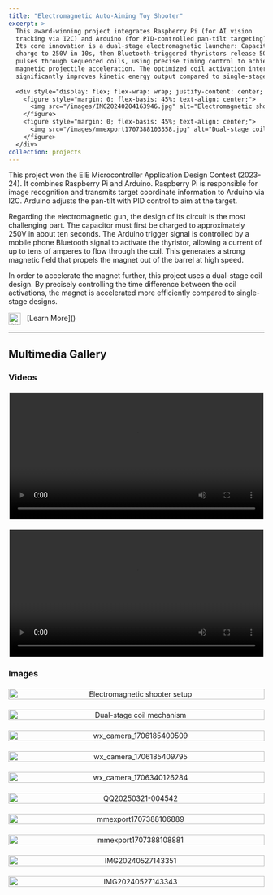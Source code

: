```yaml
---
title: "Electromagnetic Auto-Aiming Toy Shooter"
excerpt: >
  This award-winning project integrates Raspberry Pi (for AI vision 
  tracking via I2C) and Arduino (for PID-controlled pan-tilt targeting). 
  Its core innovation is a dual-stage electromagnetic launcher: Capacitors 
  charge to 250V in 10s, then Bluetooth-triggered thyristors release 50A+ 
  pulses through sequenced coils, using precise timing control to achieve 
  magnetic projectile acceleration. The optimized coil activation interval 
  significantly improves kinetic energy output compared to single-stage designs.
  
  <div style="display: flex; flex-wrap: wrap; justify-content: center; gap: 20px; margin-top: 10px;">
    <figure style="margin: 0; flex-basis: 45%; text-align: center;">
      <img src="/images/IMG20240204163946.jpg" alt="Electromagnetic shooter setup" style="width: 100%; height: auto;">
    </figure>
    <figure style="margin: 0; flex-basis: 45%; text-align: center;">
      <img src="/images/mmexport1707388103358.jpg" alt="Dual-stage coil mechanism" style="width: 100%; height: auto;">
    </figure>
  </div>
collection: projects
---
```


This project won the EIE Microcontroller Application Design Contest (2023-24). It combines Raspberry Pi and Arduino. Raspberry Pi is responsible for image recognition and transmits target coordinate information to Arduino via I2C. Arduino adjusts the pan-tilt with PID control to aim at the target.

Regarding the electromagnetic gun, the design of its circuit is the most challenging part. The capacitor must first be charged to approximately 250V in about ten seconds. The Arduino trigger signal is controlled by a mobile phone Bluetooth signal to activate the thyristor, allowing a current of up to tens of amperes to flow through the coil. This generates a strong magnetic field that propels the magnet out of the barrel at high speed.

In order to accelerate the magnet further, this project uses a dual-stage coil design. By precisely controlling the time difference between the coil activations, the magnet is accelerated more efficiently compared to single-stage designs.

<img src="https://github.githubassets.com/images/modules/logos_page/GitHub-Mark.png" alt="GitHub" style="width:24px; vertical-align:middle; margin-right:8px;">
[Learn More]()


---

## Multimedia Gallery

### Videos

<div style="display: flex; flex-wrap: wrap; gap: 20px; justify-content: center; margin-top: 20px;">
  <div style="flex: 1 1 300px; max-width: 500px;">
    <video controls style="width:100%;">
      <source src="/images/shooter.mp4" type="video/mp4">
      Your browser does not support the video tag.
    </video>
  </div>
  <div style="flex: 1 1 300px; max-width: 500px;">
    <video controls style="width:100%;">
      <source src="/images/TURRENT2.mp4" type="video/mp4">
      Your browser does not support the video tag.
    </video>
  </div>
</div>

### Images

<div style="display: grid; grid-template-columns: repeat(auto-fit, minmax(300px, 1fr)); gap: 20px; margin-top: 20px;">
  <!-- Excerpt images and additional gallery images -->
  <div style="text-align: center;">
    <img src="/images/IMG20240204163946.jpg" alt="Electromagnetic shooter setup" style="width: 100%; height: auto;">
  </div>
  <div style="text-align: center;">
    <img src="/images/mmexport1707388103358.jpg" alt="Dual-stage coil mechanism" style="width: 100%; height: auto;">
  </div>
  <div style="text-align: center;">
    <img src="/images/wx_camera_1706185400509.jpg" alt="wx_camera_1706185400509" style="width: 100%; height: auto;">
  </div>
  <div style="text-align: center;">
    <img src="/images/wx_camera_1706185409795.jpg" alt="wx_camera_1706185409795" style="width: 100%; height: auto;">
  </div>
  <div style="text-align: center;">
    <img src="/images/wx_camera_1706340126284.jpg" alt="wx_camera_1706340126284" style="width: 100%; height: auto;">
  </div>
  <div style="text-align: center;">
    <img src="/images/QQ20250321-004542.jpg" alt="QQ20250321-004542" style="width: 100%; height: auto;">
  </div>
  <div style="text-align: center;">
    <img src="/images/mmexport1707388106889.jpg" alt="mmexport1707388106889" style="width: 100%; height: auto;">
  </div>
  <!-- If you wish to show the duplicate mmexport1707388103358.jpg, uncomment the block below -->
  <!--
  <div style="text-align: center;">
    <img src="/images/mmexport1707388103358.jpg" alt="mmexport1707388103358 duplicate" style="width: 100%; height: auto;">
  </div>
  -->
  <div style="text-align: center;">
    <img src="/images/mmexport1707388108881.jpg" alt="mmexport1707388108881" style="width: 100%; height: auto;">
  </div>
  <div style="text-align: center;">
    <img src="/images/IMG20240527143351.jpg" alt="IMG20240527143351" style="width: 100%; height: auto;">
  </div>
  <div style="text-align: center;">
    <img src="/images/IMG20240527143343.jpg" alt="IMG20240527143343" style="width: 100%; height: auto;">
  </div>
</div>